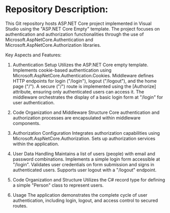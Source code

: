 # Repository Description:
This Git repository hosts ASP.NET Core project implemented in Visual Studio using the "ASP.NET Core Empty" template. 
The project focuses on authentication and authorization functionalities through the use of Microsoft.AspNetCore.Authentication and Microsoft.AspNetCore.Authorization libraries.

Key Aspects and Features:

1. Authentication Setup
Utilizes the ASP.NET Core empty template.
Implements cookie-based authentication using Microsoft.AspNetCore.Authentication.Cookies.
Middleware defines HTTP endpoints for login ("/login"), logout ("/logout"), and the home page ("/").
A secure ("/") route is implemented using the [Authorize] attribute, ensuring only authenticated users can access it.
The middleware orchestrates the display of a basic login form at "/login" for user authentication.

2. Code Organization and Middleware Structure
Core authentication and authorization processes are encapsulated within middleware components.

3. Authorization Configuration
Integrates authorization capabilities using Microsoft.AspNetCore.Authorization.
Sets up authorization services within the application.

4. User Data Handling
Maintains a list of users (people) with email and password combinations.
Implements a simple login form accessible at "/login".
Validates user credentials on form submission and signs in authenticated users.
Supports user logout with a "/logout" endpoint.

5. Code Organization and Structure
Utilizes the C# record type for defining a simple "Person" class to represent users.

6. Usage
The application demonstrates the complete cycle of user authentication, including login, logout, and access control to secured routes.
